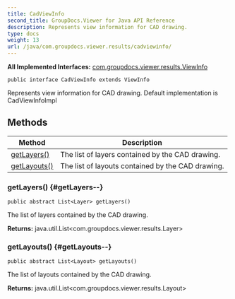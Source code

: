 ```yaml
---
title: CadViewInfo
second_title: GroupDocs.Viewer for Java API Reference
description: Represents view information for CAD drawing.
type: docs
weight: 13
url: /java/com.groupdocs.viewer.results/cadviewinfo/
---
```

**All Implemented Interfaces:**
[com.groupdocs.viewer.results.ViewInfo](../../com.groupdocs.viewer.results/viewinfo)
```
public interface CadViewInfo extends ViewInfo
```

Represents view information for CAD drawing. Default implementation is CadViewInfoImpl
## Methods

| Method | Description |
| --- | --- |
| [getLayers()](#getLayers--) | The list of layers contained by the CAD drawing. |
| [getLayouts()](#getLayouts--) | The list of layouts contained by the CAD drawing. |
### getLayers() {#getLayers--}
```
public abstract List<Layer> getLayers()
```


The list of layers contained by the CAD drawing.

**Returns:**
java.util.List<com.groupdocs.viewer.results.Layer>
### getLayouts() {#getLayouts--}
```
public abstract List<Layout> getLayouts()
```


The list of layouts contained by the CAD drawing.

**Returns:**
java.util.List<com.groupdocs.viewer.results.Layout>
